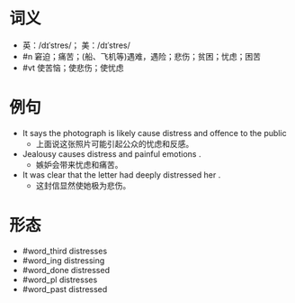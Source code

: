 # 词义
- 英：/dɪˈstres/； 美：/dɪˈstres/
- #n 窘迫；痛苦；(船、飞机等)遇难，遇险；悲伤；贫困；忧虑；困苦
- #vt 使苦恼；使悲伤；使忧虑
# 例句
- It says the photograph is likely cause distress and offence to the public
	- 上面说这张照片可能引起公众的忧虑和反感。
- Jealousy causes distress and painful emotions .
	- 嫉妒会带来忧虑和痛苦。
- It was clear that the letter had deeply distressed her .
	- 这封信显然使她极为悲伤。
# 形态
- #word_third distresses
- #word_ing distressing
- #word_done distressed
- #word_pl distresses
- #word_past distressed
